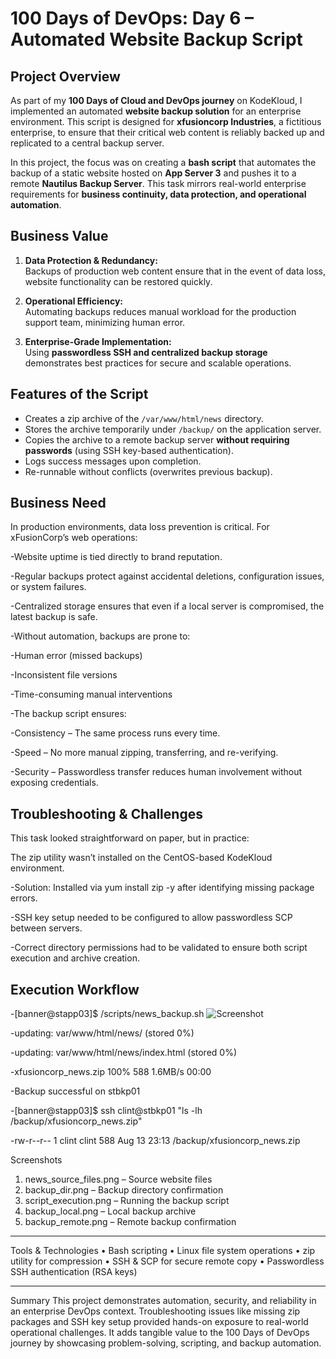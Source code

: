 # 100 Days of DevOps: Day 6 – Automated Website Backup Script

## Project Overview

As part of my **100 Days of Cloud and DevOps journey** on KodeKloud, I implemented an automated **website backup solution** for an enterprise environment. This script is designed for **xfusioncorp Industries**, a fictitious enterprise, to ensure that their critical web content is reliably backed up and replicated to a central backup server.

In this project, the focus was on creating a **bash script** that automates the backup of a static website hosted on **App Server 3** and pushes it to a remote **Nautilus Backup Server**. This task mirrors real-world enterprise requirements for **business continuity, data protection, and operational automation**.

## Business Value

1. **Data Protection & Redundancy:**  
   Backups of production web content ensure that in the event of data loss, website functionality can be restored quickly.

2. **Operational Efficiency:**  
   Automating backups reduces manual workload for the production support team, minimizing human error.

3. **Enterprise-Grade Implementation:**  
   Using **passwordless SSH and centralized backup storage** demonstrates best practices for secure and scalable operations.

## Features of the Script

- Creates a zip archive of the `/var/www/html/news` directory.
- Stores the archive temporarily under `/backup/` on the application server.  
- Copies the archive to a remote backup server **without requiring passwords** (using SSH key-based authentication).  
- Logs success messages upon completion.  
- Re-runnable without conflicts (overwrites previous backup).

## Business Need

In production environments, data loss prevention is critical. For xFusionCorp’s web operations:

-Website uptime is tied directly to brand reputation.

-Regular backups protect against accidental deletions, configuration issues, or system failures.

-Centralized storage ensures that even if a local server is compromised, the latest backup is safe.

-Without automation, backups are prone to:

-Human error (missed backups)

-Inconsistent file versions

-Time-consuming manual interventions

-The backup script ensures:

-Consistency – The same process runs every time.

-Speed – No more manual zipping, transferring, and re-verifying.

-Security – Passwordless transfer reduces human involvement without exposing credentials.

## Troubleshooting & Challenges

This task looked straightforward on paper, but in practice:

The zip utility wasn’t installed on the CentOS-based KodeKloud environment.

-Solution: Installed via yum install zip -y after identifying missing package errors.

-SSH key setup needed to be configured to allow passwordless SCP between servers.

-Correct directory permissions had to be validated to ensure both script execution and archive creation.
## Execution Workflow

-[banner@stapp03]$ /scripts/news_backup.sh
![Screenshot](assets/screenshot.png)


-updating: var/www/html/news/ (stored 0%)

-updating: var/www/html/news/index.html (stored 0%)

-xfusioncorp_news.zip                                    100%  588     1.6MB/s   00:00

-Backup successful on stbkp01

-[banner@stapp03]$ ssh clint@stbkp01 "ls -lh /backup/xfusioncorp_news.zip"

-rw-r--r-- 1 clint clint 588 Aug 13 23:13 /backup/xfusioncorp_news.zip

Screenshots
1.	news_source_files.png – Source website files
2.	backup_dir.png – Backup directory confirmation
3.	script_execution.png – Running the backup script
4.	backup_local.png – Local backup archive
5.	backup_remote.png – Remote backup confirmation
________________________________________
Tools & Technologies
•	Bash scripting
•	Linux file system operations
•	zip utility for compression
•	SSH & SCP for secure remote copy
•	Passwordless SSH authentication (RSA keys)
________________________________________
Summary
This project demonstrates automation, security, and reliability in an enterprise DevOps context. Troubleshooting issues like missing zip packages and SSH key setup provided hands-on exposure to real-world operational challenges. It adds tangible value to the 100 Days of DevOps journey by showcasing problem-solving, scripting, and backup automation.
